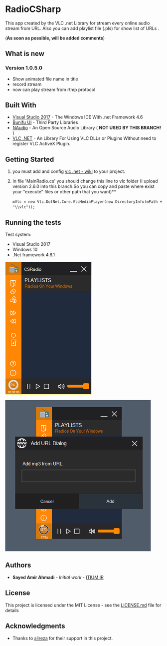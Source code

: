 # RadioCSharp

This app created by the VLC .net Library for stream every online audio stream from URL. Also you can add playlist file (.pls) for show list of URLs .

(**As soon as possible, will be added comments**)

## What is new ##
### Version 1.0.5.0 ###

 - Show animated file name in title
 - record stream
 - now can play stream from rtmp protocol

## Built With

* [Visual Studio 2017](https://www.visualstudio.com/) - The Windows IDE With .net Framework 4.6 
* [ Bunifu UI](https://devtools.bunifu.co.ke/) - Third Party Libraries
* [NAudio](https://github.com/naudio/NAudio) - An Open Source Audio Library ( **NOT USED BY THIS BRANCH!** )
* [VLC .NET](https://github.com/ZeBobo5/Vlc.DotNet) - An Library For Using VLC DLLs or Plugins Without need to register VLC ActiveX Plugin. 

## Getting Started

1.  you must add and config [vlc .net - wiki](https://github.com/ZeBobo5/Vlc.DotNet/wiki) to your project.
 
2. In file 'MainRadio.cs' you should change this line to vlc folder (I upload version 2.6.0 into this branch.So you can copy and paste where exist your "execute" files or other path that you want)**

	 `mVlc = new Vlc.DotNet.Core.VlcMediaPlayer(new DirectoryInfo(mPath + "\\vlc"));` 

## Running the tests

Test system:

* Visual Studio 2017
* Windows 10
* .Net framework 4.6.1 

![First Page](https://raw.githubusercontent.com/c0mm4nDer/RadioCSharp/master/RadioCSharp/Snapshots/s1.PNG)

![Add URLs](https://raw.githubusercontent.com/c0mm4nDer/RadioCSharp/master/RadioCSharp/Snapshots/s2.PNG)


## Authors

* **Sayed Amir Ahmadi** - *Initial work* - [ITIUM.IR](http://itium.ir)


## License

This project is licensed under the MIT License - see the [LICENSE.md](https://github.com/c0mm4nDer/RadioCSharp/blob/ver_1.0.5.0_vlc/RadioCSharp/LICENSE.TXT) file for details

## Acknowledgments

* Thanks to [alireza](https://github.com/alireza6677) for their support in this project.


